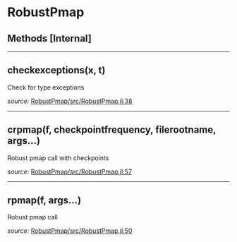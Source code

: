 # RobustPmap


## Methods [Internal]

---

<a id="method__checkexceptions.1" class="lexicon_definition"></a>
## checkexceptions(x,  t)
Check for type exceptions

*source:*
[RobustPmap/src/RobustPmap.jl:38](https://github.com/madsjulia/RobustPmap.jl/tree/7692c05f665bb7ea09d7d5ddec04e6341974a1ab/src/RobustPmap.jl#L38)

---

<a id="method__crpmap.1" class="lexicon_definition"></a>
## crpmap(f,  checkpointfrequency,  filerootname,  args...)
Robust pmap call with checkpoints

*source:*
[RobustPmap/src/RobustPmap.jl:57](https://github.com/madsjulia/RobustPmap.jl/tree/7692c05f665bb7ea09d7d5ddec04e6341974a1ab/src/RobustPmap.jl#L57)

---

<a id="method__rpmap.1" class="lexicon_definition"></a>
## rpmap(f,  args...)
Robust pmap call

*source:*
[RobustPmap/src/RobustPmap.jl:50](https://github.com/madsjulia/RobustPmap.jl/tree/7692c05f665bb7ea09d7d5ddec04e6341974a1ab/src/RobustPmap.jl#L50)

